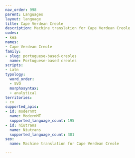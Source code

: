 ```yaml
---
nav_order: 998
parent: Languages
layout: language
title: Cape Verdean Creole
description: Machine translation for Cape Verdean Creole
codes:
- kea
names:
- Cape Verdean Creole
family:
- slug: portuguese-based-creoles
  name: Portuguese-based creoles
scripts:
- Latn
typology:
  word_order:
  - SVO
  morphosyntax:
  - analytical
territories:
- cv
supported_apis:
- id: modernmt
  name: ModernMT
  supported_language_count: 195
- id: niutrans
  name: Niutrans
  supported_language_count: 381
seo:
  name: Machine translation for Cape Verdean Creole

---
```


